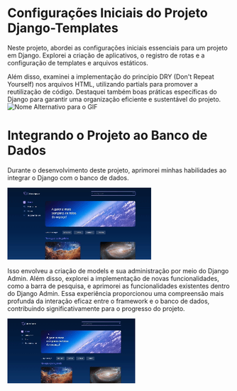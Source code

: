 # Configurações Iniciais do Projeto Django-Templates

Neste projeto, abordei as configurações iniciais essenciais para um projeto em Django. Explorei a criação de aplicativos, o registro de rotas e a configuração de templates e arquivos estáticos.

Além disso, examinei a implementação do princípio DRY (Don't Repeat Yourself) nos arquivos HTML, utilizando partials para promover a reutilização de código. Destaquei também boas práticas específicas do Django para garantir uma organização eficiente e sustentável do projeto.
![Nome Alternativo para o GIF](_archives/img.gif)

# Integrando o Projeto ao Banco de Dados
Durante o desenvolvimento deste projeto, aprimorei minhas habilidades ao integrar o Django com o banco de dados. 

![Nome Alternativo para o GIF](_archives/gif2.gif)

Isso envolveu a criação de models e sua administração por meio do Django Admin. Além disso, explorei a implementação de novas funcionalidades, como a barra de pesquisa, e aprimorei as funcionalidades existentes dentro do Django Admin. Essa experiência proporcionou uma compreensão mais profunda da interação eficaz entre o framework e o banco de dados, contribuindo significativamente para o progresso do projeto.


![Nome Alternativo para o GIF](_archives/gif3.gif)
